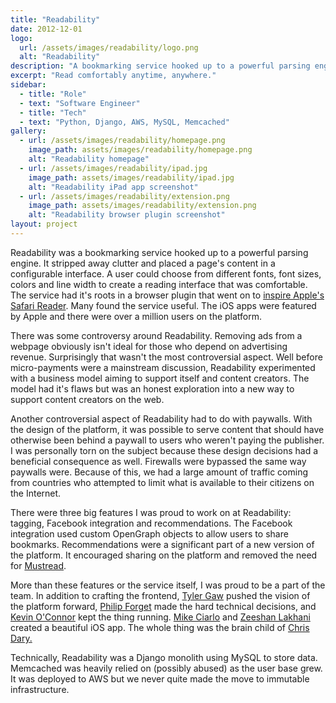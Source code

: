```yaml
---
title: "Readability"
date: 2012-12-01
logo:
  url: /assets/images/readability/logo.png
  alt: "Readability"
description: "A bookmarking service hooked up to a powerful parsing engine."
excerpt: "Read comfortably anytime, anywhere."
sidebar:
  - title: "Role"
  - text: "Software Engineer"
  - title: "Tech"
  - text: "Python, Django, AWS, MySQL, Memcached"
gallery:
  - url: /assets/images/readability/homepage.png
    image_path: assets/images/readability/homepage.png
    alt: "Readability homepage"
  - url: /assets/images/readability/ipad.jpg
    image_path: assets/images/readability/ipad.jpg
    alt: "Readability iPad app screenshot"
  - url: /assets/images/readability/extension.png
    image_path: assets/images/readability/extension.png
    alt: "Readability browser plugin screenshot"
layout: project
---
```


<p>Readability was a bookmarking service hooked up to a powerful parsing engine. It stripped away clutter and placed a page's content in a configurable interface. A user could choose from different fonts, font sizes, colors and line width to create a reading interface that was comfortable. The service had it's roots in a browser plugin that went on to <a href="https://www.theregister.co.uk/2010/06/08/safari_reader_based_on_open_source_project/" rel="external">inspire Apple's Safari Reader</a>. Many found the service useful. The iOS apps were featured by Apple and there were over a million users on the platform.</p>

<p>There was some controversy around Readability. Removing ads from a webpage obviously isn't ideal for those who depend on advertising revenue. Surprisingly that wasn't the most controversial aspect. Well before micro-payments were a mainstream discussion, Readability experimented with a business model aiming to support itself and content creators. The model had it's flaws but was an honest exploration into a new way to support content creators on the web.</p>

<p>Another controversial aspect of Readability had to do with paywalls. With the design of the platform, it was possible to serve content that should have otherwise been behind a paywall to users who weren't paying the publisher. I was personally torn on the subject because these design decisions had a beneficial consequence as well. Firewalls were bypassed the same way paywalls were. Because of this, we had a large amount of traffic coming from countries who attempted to limit what is available to their citizens on the Internet.</p>

<p>There were three big features I was proud to work on at Readability: tagging, Facebook integration and recommendations. The Facebook integration used custom OpenGraph objects to allow users to share bookmarks. Recommendations were a significant part of a new version of the platform. It encouraged sharing on the platform and removed the need for <a href="{% link _work/mustread.md %}" rel="external">Mustread</a>.</p>

<p>More than these features or the service itself, I was proud to be a part of the team. In addition to crafting the frontend, <a href="https://tylergaw.com/" rel="external">Tyler Gaw</a> pushed the vision of the platform forward, <a href="https://twitter.com/philipforget" rel="external">Philip Forget</a> made the hard technical decisions, and <a href="https://twitter.com/gooeyblob" rel="external">Kevin O'Connor</a> kept the thing running. <a href="http://mciarlo.com/" rel="external">Mike Ciarlo</a> and <a href="https://twitter.com/zeeshanlakhani" rel="external">Zeeshan Lakhani</a> created a beautiful iOS app. The whole thing was the brain child of <a href="http://www.umbrae.net/" rel="external">Chris Dary.</a></p>

<p>Technically, Readability was a Django monolith using MySQL to store data. Memcached was heavily relied on (possibly abused) as the user base grew. It was deployed to AWS but we never quite made the move to immutable infrastructure.</p>

